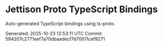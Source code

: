 # Jettison Proto TypeScript Bindings

Auto-generated TypeScript bindings using ts-proto.

Generated: 2025-10-23 12:53:11 UTC
Commit: 594207c2771eef7a70dbaadecf7d70011cef9271
